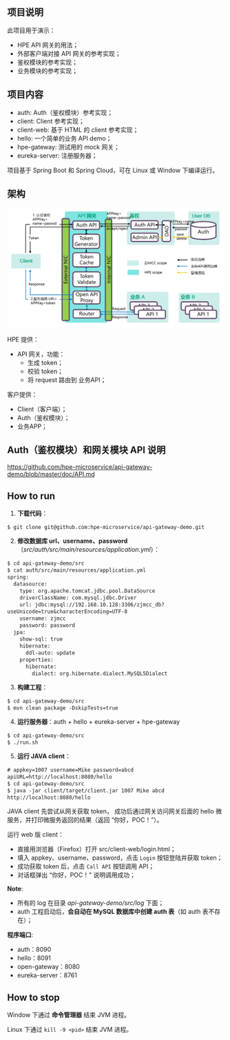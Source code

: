 ## 项目说明
此项目用于演示：

- HPE API 网关的用法；
- 外部客户端对接 API 网关的参考实现；
- 鉴权模块的参考实现；
- 业务模块的参考实现；

## 项目内容
- auth: Auth（鉴权模块）参考实现；
- client: Client 参考实现；
- client-web: 基于 HTML 的 client 参考实现；
- hello: 一个简单的业务 API demo；
- hpe-gateway: 测试用的 mock 网关；
- eureka-server: 注册服务器；

项目基于 Spring Boot 和 Spring Cloud，可在 Linux 或 Window 下编译运行。

## 架构
![架构图](./doc/arch.png)

HPE 提供：

- API 网关，功能：
    + 生成 token；
    + 校验 token；
    + 将 request 路由到 业务API；

客户提供：

- Client（客户端）；
- Auth（鉴权模块）；
- 业务APP；

## Auth（鉴权模块）和网关模块 API 说明
https://github.com/hpe-microservice/api-gateway-demo/blob/master/doc/API.md

## How to run
1. **下载代码**：
``` shell
$ git clone git@github.com:hpe-microservice/api-gateway-demo.git
```
2. **修改数据库 url、username、password**（*src/auth/src/main/resources/application.yml*）：
``` shell
$ cd api-gateway-demo/src
$ cat auth/src/main/resources/application.yml
spring:
  datasource:
    type: org.apache.tomcat.jdbc.pool.DataSource
    driverClassName: com.mysql.jdbc.Driver
    url: jdbc:mysql://192.168.10.128:3306/zjmcc_db?useUnicode=true&characterEncoding=UTF-8
    username: zjmcc
    password: password
  jpa:
    show-sql: true
    hibernate:
      ddl-auto: update
    properties:
      hibernate:
        dialect: org.hibernate.dialect.MySQL5Dialect
```
3. **构建工程**：
``` shell
$ cd api-gateway-demo/src
$ mvn clean package -DskipTests=true
```
4. **运行服务器**：auth + hello + eureka-server + hpe-gateway
``` shell
$ cd api-gateway-demo/src
$ ./run.sh
```
5. **运行 JAVA client**：
``` shell
# appkey=1007 username=Mike password=abcd apiURL=http://localhost:8080/hello
$ cd api-gateway-demo/src
$ java -jar client/target/client.jar 1007 Mike abcd http://localhost:8080/hello
```

JAVA client 先尝试从网关获取 token， 成功后通过网关访问网关后面的 hello 微服务，并打印微服务返回的结果（返回 “你好，POC！”）。

运行 web 版 client：

- 直接用浏览器（Firefox）打开 src/client-web/login.html；
- 填入 appkey、username、password，点击 `Login` 按钮登陆并获取 token；
- 成功获取 token 后，点击 `Call API` 按钮调用 API；
- 对话框弹出 “你好，POC！” 说明调用成功；

**Note**:

- 所有的 log 在目录 *api-gateway-demo/src/log* 下面；
- auth 工程启动后，**会自动在 MySQL 数据库中创建 auth 表**（如 auth 表不存在）；

**程序端口**:

- auth：8090
- hello：8091
- open-gateway：8080
- eureka-server：8761

## How to stop
Window 下通过 **命令管理器** 结束 JVM 进程。

Linux 下通过 `kill -9 <pid>` 结束 JVM 进程。
